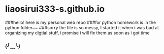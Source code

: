 # liaosirui333-s.github.io
###hello! here is my personal web repo
###for python homework is in the python folder~~
###sorry the file is so messy, I started it when i was bad at organizing my digtial stuff, i promise i will fix them as soon as i got time
### (╯﹏╰）
